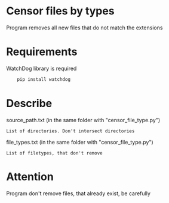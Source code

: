 # Censor files by types
Program removes all new files that do not match the extensions

# Requirements
WatchDog library is required
```python
    pip install watchdog
```
# Describe
source_path.txt (in the same folder with "censor_file_type.py")

    List of directories. Don't intersect directories

file_types.txt (in the same folder with "censor_file_type.py")
    
    List of filetypes, that don't remove
    
# Attention
Program don't remove files, that already exist, be carefully
